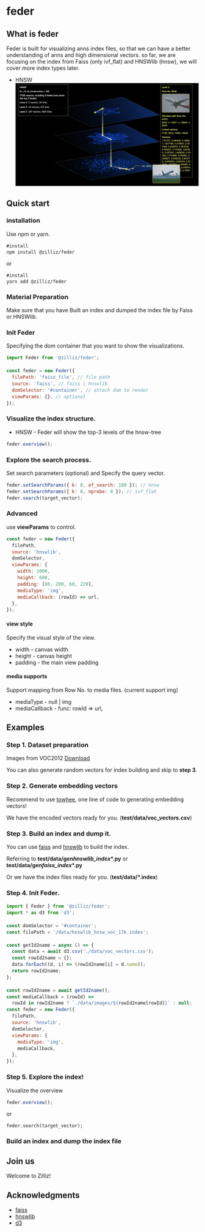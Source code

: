 # feder

## What is feder

Feder is built for visualizing anns index files, so that we can have a better understanding of anns and high dimensional vectors. so far, we are focusing on the index from Faiss (only ivf_flat) and HNSWlib (hnsw), we will cover more index types later.

- HNSW
  ![image](./fig/hnsw_overview.png)

## Quick start

### installation

Use npm or yarn.

```shell
#install
npm install @zilliz/feder
```

or

```shell
#install
yarn add @zilliz/feder
```

### Material Preparation

Make sure that you have Built an index and dumped the index file by Faiss or HNSWlib.

### Init Feder

Specifying the dom container that you want to show the visualizations.

```js
import Feder from '@zilliz/feder';

const feder = new Feder({
  filePath: 'faiss_file', // file path
  source: 'faiss', // faiss | hnswlib
  domSelector: '#container', // attach dom to render
  viewParams: {}, // optional
});
```

### Visualize the index structure.

- HNSW - Feder will show the top-3 levels of the hnsw-tree

```js
feder.overview();
```

### Explore the search process.

Set search parameters (optional) and Specify the query vector.

```js
feder.setSearchParams({ k: 8, ef_search: 100 }); // hnsw
feder.setSearchParams({ k: 8, nprobe: 8 }); // ivf_flat
feder.search(target_vector);
```

### Advanced

use **viewParams** to control.

```js
const feder = new Feder({
  filePath,
  source: 'hnswlib',
  domSelector,
  viewParams: {
    width: 1000,
    height: 600,
    padding: [80, 200, 60, 220],
    mediaType: 'img',
    mediaCallback: (rowId) => url,
  },
});
```

#### view style

Specify the visual style of the view.

- width - canvas width
- height - canvas height
- padding - the main view padding

#### media supports

Support mapping from Row No. to media files. (current support img)

- mediaType - null | img
- mediaCallback - func: rowId => url,

## Examples

### Step 1. Dataset preparation

Images from VOC2012 [Download](http://host.robots.ox.ac.uk/pascal/VOC/voc2012/VOCtrainval_11-May-2012.tar)

You can also generate random vectors for index building and skip to **step 3**.

### Step 2. Generate embedding vectors

Recommend to use [towhee](https://github.com/towhee-io/towhee), one line of code to generating embedding vectors!

We have the encoded vectors ready for you. (**test/data/voc_vectors.csv**)

### Step 3. Build an index and dump it.

You can use [faiss](https://github.com/facebookresearch/faiss) and [hnswlib](https://github.com/nmslib/hnswlib) to build the index.

Referring to **test/data/gen*hnswlib_index*\*.py** or **test/data/gen*faiss_index*\*.py**

Or we have the index files ready for you. (**test/data/\*.index**)

### Step 4. Init Feder.

```js
import { Feder } from '@zilliz/feder';
import * as d3 from 'd3';

const domSelector = '#container';
const filePath = '/data/hnswlib_hnsw_voc_17k.index';

const getId2name = async () => {
  const data = await d3.csv('./data/voc_vectors.csv');
  const rowId2name = {};
  data.forEach((d, i) => (rowId2name[i] = d.name));
  return rowId2name;
};

const rowId2name = await getId2name();
const mediaCallback = (rowId) =>
  rowId in rowId2name ? `./data/images/${rowId2name[rowId]}` : null;
const feder = new Feder({
  filePath,
  source: 'hnswlib',
  domSelector,
  viewParams: {
    mediaType: 'img',
    mediaCallback,
  },
});
```

### Step 5. Explore the index!

Visualize the overview
```js
feder.overview();
```
or 
```
feder.search(target_vector);
```

### Build an index and dump the index file

###

## Join us

Welcome to Zilliz!

## Acknowledgments

- [faiss](https://github.com/facebookresearch/faiss)
- [hnswlib](https://github.com/nmslib/hnswlib)
- [d3](https://github.com/d3/d3)
